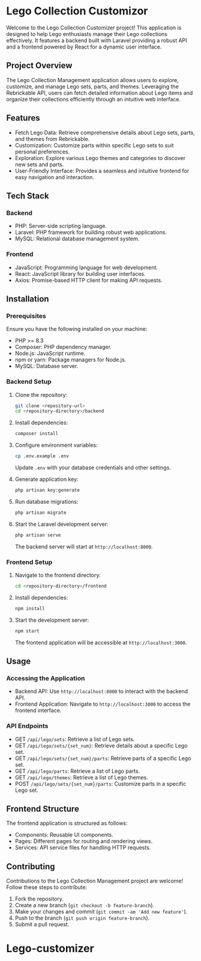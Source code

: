 # Lego Collection Customizor

Welcome to the Lego Collection Customizer project! This application is designed to help Lego enthusiasts manage their Lego collections effectively. It features a backend built with Laravel providing a robust API and a frontend powered by React for a dynamic user interface.

## Project Overview

The Lego Collection Management application allows users to explore, customize, and manage Lego sets, parts, and themes. Leveraging the Rebrickable API, users can fetch detailed information about Lego items and organize their collections efficiently through an intuitive web interface.

## Features

- Fetch Lego Data: Retrieve comprehensive details about Lego sets, parts, and themes from Rebrickable.
- Customization: Customize parts within specific Lego sets to suit personal preferences.
- Exploration: Explore various Lego themes and categories to discover new sets and parts.
- User-Friendly Interface: Provides a seamless and intuitive frontend for easy navigation and interaction.

## Tech Stack

### Backend

- PHP: Server-side scripting language.
- Laravel: PHP framework for building robust web applications.
- MySQL: Relational database management system.

### Frontend

- JavaScript: Programming language for web development.
- React: JavaScript library for building user interfaces.
- Axios: Promise-based HTTP client for making API requests.

## Installation

### Prerequisites

Ensure you have the following installed on your machine:

- PHP >= 8.3
- Composer: PHP dependency manager.
- Node.js: JavaScript runtime.
- npm or yarn: Package managers for Node.js.
- MySQL: Database server.

### Backend Setup

1. Clone the repository:

   ```bash
   git clone <repository-url>
   cd <repository-directory>/backend
   ```

2. Install dependencies:

   ```bash
   composer install
   ```

3. Configure environment variables:

   ```bash
   cp .env.example .env
   ```

   Update `.env` with your database credentials and other settings.

4. Generate application key:

   ```bash
   php artisan key:generate
   ```

5. Run database migrations:

   ```bash
   php artisan migrate
   ```

6. Start the Laravel development server:

   ```bash
   php artisan serve
   ```

   The backend server will start at `http://localhost:8000`.

### Frontend Setup

1. Navigate to the frontend directory:

   ```bash
   cd <repository-directory>/frontend
   ```

2. Install dependencies:

   ```bash
   npm install
   ```

3. Start the development server:

   ```bash
   npm start
   ```

   The frontend application will be accessible at `http://localhost:3000`.

## Usage

### Accessing the Application

- Backend API: Use `http://localhost:8000` to interact with the backend API.
- Frontend Application: Navigate to `http://localhost:3000` to access the frontend interface.

### API Endpoints

- GET `/api/lego/sets`: Retrieve a list of Lego sets.
- GET `/api/lego/sets/{set_num}`: Retrieve details about a specific Lego set.
- GET `/api/lego/sets/{set_num}/parts`: Retrieve parts of a specific Lego set.
- GET `/api/lego/parts`: Retrieve a list of Lego parts.
- GET `/api/lego/themes`: Retrieve a list of Lego themes.
- POST `/api/lego/sets/{set_num}/parts`: Customize parts in a specific Lego set.

## Frontend Structure

The frontend application is structured as follows:

- Components: Reusable UI components.
- Pages: Different pages for routing and rendering views.
- Services: API service files for handling HTTP requests.

## Contributing

Contributions to the Lego Collection Management project are welcome! Follow these steps to contribute:

1. Fork the repository.
2. Create a new branch (`git checkout -b feature-branch`).
3. Make your changes and commit (`git commit -am 'Add new feature'`).
4. Push to the branch (`git push origin feature-branch`).
5. Submit a pull request.
# Lego-customizer
